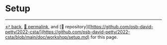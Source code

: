 # Setup

<hr>

[&#8617; back](https://psb-david-petty.github.io/2022-csta/doc/), [&#128279; permalink](https://psb-david-petty.github.io/2022-csta/doc/workshop/setup.html), and [&#128297; repository]([https://github.com/psb-david-petty/2022-csta/](https://github.com/psb-david-petty/2022-csta/blob/main/doc/workshop/setup.md) for this page.

